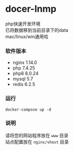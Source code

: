 # docer-lnmp

php快速开发环境   
已将数据移到当前目录下的data    
mac/linux/win通用哈

### 软件版本

- nginx 1.14.0
- php 7.4.25
- php8 8.0.24
- mysql 5.7
- redis 6.2.5


### 运行

```shell
docker-compose up -d
```

### 说明

请将您的网站程序放在 `www` 目录     
站点配置放在 `nginx/vhost` 目录

